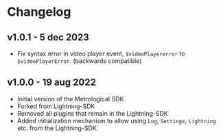 # Changelog

## v1.0.1 - 5 dec 2023

- Fix syntax error in video player event, ``$videoPlayererror`` to ``$videoPlayerError``. (backwards compatible)


## v1.0.0 - 19 aug 2022

- Initial version of the Metrological SDK
- Forked from Lightning-SDK
- Removed all plugins that remain in the Lightning-SDK
- Added initialization mechanism to allow using `Log`, `Settings`, `Lightning` etc. from the Lightning-SDK
